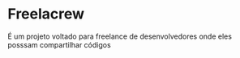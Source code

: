 # Freelacrew

É um projeto voltado para freelance de desenvolvedores onde eles posssam compartilhar códigos
